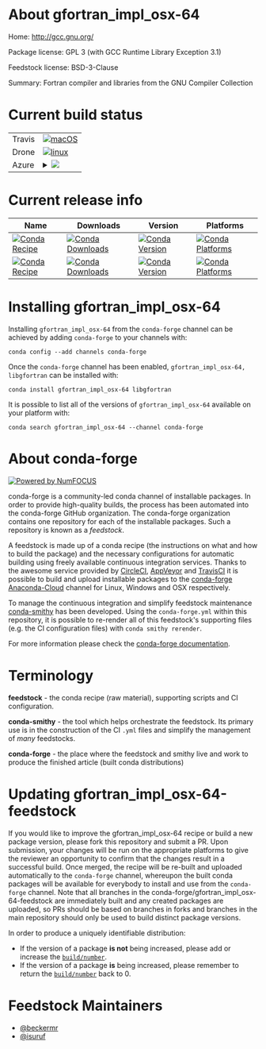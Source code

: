 About gfortran_impl_osx-64
==========================

Home: http://gcc.gnu.org/

Package license: GPL 3 (with GCC Runtime Library Exception 3.1)

Feedstock license: BSD-3-Clause

Summary: Fortran compiler and libraries from the GNU Compiler Collection



Current build status
====================


<table><tr>
    <td>Travis</td>
    <td>
      <a href="https://travis-ci.com/conda-forge/gfortran_impl_osx-64-feedstock">
        <img alt="macOS" src="https://img.shields.io/travis/com/conda-forge/gfortran_impl_osx-64-feedstock/master.svg?label=macOS">
      </a>
    </td>
  </tr><tr>
    <td>Drone</td>
    <td>
      <a href="https://cloud.drone.io/conda-forge/gfortran_impl_osx-64-feedstock">
        <img alt="linux" src="https://img.shields.io/drone/build/conda-forge/gfortran_impl_osx-64-feedstock/master.svg?label=Linux">
      </a>
    </td>
  </tr>
    
  <tr>
    <td>Azure</td>
    <td>
      <details>
        <summary>
          <a href="https://dev.azure.com/conda-forge/feedstock-builds/_build/latest?definitionId=6149&branchName=master">
            <img src="https://dev.azure.com/conda-forge/feedstock-builds/_apis/build/status/gfortran_impl_osx-64-feedstock?branchName=master">
          </a>
        </summary>
        <table>
          <thead><tr><th>Variant</th><th>Status</th></tr></thead>
          <tbody><tr>
              <td>linux_64_gfortran_version7.5.0source_sha4f518f18cfb694ad7975064e99e200fe98af13603b47e67e801ba9580e50a07f</td>
              <td>
                <a href="https://dev.azure.com/conda-forge/feedstock-builds/_build/latest?definitionId=6149&branchName=master">
                  <img src="https://dev.azure.com/conda-forge/feedstock-builds/_apis/build/status/gfortran_impl_osx-64-feedstock?branchName=master&jobName=linux&configuration=linux_64_gfortran_version7.5.0source_sha4f518f18cfb694ad7975064e99e200fe98af13603b47e67e801ba9580e50a07f" alt="variant">
                </a>
              </td>
            </tr><tr>
              <td>linux_64_gfortran_version9.3.0source_sha5258a9b6afe9463c2e56b9e8355b1a4bee125ca828b8078f910303bc2ef91fa6</td>
              <td>
                <a href="https://dev.azure.com/conda-forge/feedstock-builds/_build/latest?definitionId=6149&branchName=master">
                  <img src="https://dev.azure.com/conda-forge/feedstock-builds/_apis/build/status/gfortran_impl_osx-64-feedstock?branchName=master&jobName=linux&configuration=linux_64_gfortran_version9.3.0source_sha5258a9b6afe9463c2e56b9e8355b1a4bee125ca828b8078f910303bc2ef91fa6" alt="variant">
                </a>
              </td>
            </tr><tr>
              <td>linux_aarch64_gfortran_version7.5.0source_sha4f518f18cfb694ad7975064e99e200fe98af13603b47e67e801ba9580e50a07f</td>
              <td>
                <a href="https://dev.azure.com/conda-forge/feedstock-builds/_build/latest?definitionId=6149&branchName=master">
                  <img src="https://dev.azure.com/conda-forge/feedstock-builds/_apis/build/status/gfortran_impl_osx-64-feedstock?branchName=master&jobName=linux&configuration=linux_aarch64_gfortran_version7.5.0source_sha4f518f18cfb694ad7975064e99e200fe98af13603b47e67e801ba9580e50a07f" alt="variant">
                </a>
              </td>
            </tr><tr>
              <td>linux_aarch64_gfortran_version9.3.0source_sha5258a9b6afe9463c2e56b9e8355b1a4bee125ca828b8078f910303bc2ef91fa6</td>
              <td>
                <a href="https://dev.azure.com/conda-forge/feedstock-builds/_build/latest?definitionId=6149&branchName=master">
                  <img src="https://dev.azure.com/conda-forge/feedstock-builds/_apis/build/status/gfortran_impl_osx-64-feedstock?branchName=master&jobName=linux&configuration=linux_aarch64_gfortran_version9.3.0source_sha5258a9b6afe9463c2e56b9e8355b1a4bee125ca828b8078f910303bc2ef91fa6" alt="variant">
                </a>
              </td>
            </tr><tr>
              <td>linux_ppc64le_gfortran_version7.5.0source_sha4f518f18cfb694ad7975064e99e200fe98af13603b47e67e801ba9580e50a07f</td>
              <td>
                <a href="https://dev.azure.com/conda-forge/feedstock-builds/_build/latest?definitionId=6149&branchName=master">
                  <img src="https://dev.azure.com/conda-forge/feedstock-builds/_apis/build/status/gfortran_impl_osx-64-feedstock?branchName=master&jobName=linux&configuration=linux_ppc64le_gfortran_version7.5.0source_sha4f518f18cfb694ad7975064e99e200fe98af13603b47e67e801ba9580e50a07f" alt="variant">
                </a>
              </td>
            </tr><tr>
              <td>linux_ppc64le_gfortran_version9.3.0source_sha5258a9b6afe9463c2e56b9e8355b1a4bee125ca828b8078f910303bc2ef91fa6</td>
              <td>
                <a href="https://dev.azure.com/conda-forge/feedstock-builds/_build/latest?definitionId=6149&branchName=master">
                  <img src="https://dev.azure.com/conda-forge/feedstock-builds/_apis/build/status/gfortran_impl_osx-64-feedstock?branchName=master&jobName=linux&configuration=linux_ppc64le_gfortran_version9.3.0source_sha5258a9b6afe9463c2e56b9e8355b1a4bee125ca828b8078f910303bc2ef91fa6" alt="variant">
                </a>
              </td>
            </tr><tr>
              <td>osx_64_gfortran_version7.5.0libgfortran_version4.0.0max_libgfortran_version5.0.0.a0source_sha4f518f18cfb694ad7975064e99e200fe98af13603b47e67e801ba9580e50a07f</td>
              <td>
                <a href="https://dev.azure.com/conda-forge/feedstock-builds/_build/latest?definitionId=6149&branchName=master">
                  <img src="https://dev.azure.com/conda-forge/feedstock-builds/_apis/build/status/gfortran_impl_osx-64-feedstock?branchName=master&jobName=osx&configuration=osx_64_gfortran_version7.5.0libgfortran_version4.0.0max_libgfortran_version5.0.0.a0source_sha4f518f18cfb694ad7975064e99e200fe98af13603b47e67e801ba9580e50a07f" alt="variant">
                </a>
              </td>
            </tr><tr>
              <td>osx_64_gfortran_version9.3.0libgfortran_version5.0.0max_libgfortran_version6.0.0.a0source_sha5258a9b6afe9463c2e56b9e8355b1a4bee125ca828b8078f910303bc2ef91fa6</td>
              <td>
                <a href="https://dev.azure.com/conda-forge/feedstock-builds/_build/latest?definitionId=6149&branchName=master">
                  <img src="https://dev.azure.com/conda-forge/feedstock-builds/_apis/build/status/gfortran_impl_osx-64-feedstock?branchName=master&jobName=osx&configuration=osx_64_gfortran_version9.3.0libgfortran_version5.0.0max_libgfortran_version6.0.0.a0source_sha5258a9b6afe9463c2e56b9e8355b1a4bee125ca828b8078f910303bc2ef91fa6" alt="variant">
                </a>
              </td>
            </tr>
          </tbody>
        </table>
      </details>
    </td>
  </tr>
</table>

Current release info
====================

| Name | Downloads | Version | Platforms |
| --- | --- | --- | --- |
| [![Conda Recipe](https://img.shields.io/badge/recipe-gfortran_impl_osx--64-green.svg)](https://anaconda.org/conda-forge/gfortran_impl_osx-64) | [![Conda Downloads](https://img.shields.io/conda/dn/conda-forge/gfortran_impl_osx-64.svg)](https://anaconda.org/conda-forge/gfortran_impl_osx-64) | [![Conda Version](https://img.shields.io/conda/vn/conda-forge/gfortran_impl_osx-64.svg)](https://anaconda.org/conda-forge/gfortran_impl_osx-64) | [![Conda Platforms](https://img.shields.io/conda/pn/conda-forge/gfortran_impl_osx-64.svg)](https://anaconda.org/conda-forge/gfortran_impl_osx-64) |
| [![Conda Recipe](https://img.shields.io/badge/recipe-libgfortran-green.svg)](https://anaconda.org/conda-forge/libgfortran) | [![Conda Downloads](https://img.shields.io/conda/dn/conda-forge/libgfortran.svg)](https://anaconda.org/conda-forge/libgfortran) | [![Conda Version](https://img.shields.io/conda/vn/conda-forge/libgfortran.svg)](https://anaconda.org/conda-forge/libgfortran) | [![Conda Platforms](https://img.shields.io/conda/pn/conda-forge/libgfortran.svg)](https://anaconda.org/conda-forge/libgfortran) |

Installing gfortran_impl_osx-64
===============================

Installing `gfortran_impl_osx-64` from the `conda-forge` channel can be achieved by adding `conda-forge` to your channels with:

```
conda config --add channels conda-forge
```

Once the `conda-forge` channel has been enabled, `gfortran_impl_osx-64, libgfortran` can be installed with:

```
conda install gfortran_impl_osx-64 libgfortran
```

It is possible to list all of the versions of `gfortran_impl_osx-64` available on your platform with:

```
conda search gfortran_impl_osx-64 --channel conda-forge
```


About conda-forge
=================

[![Powered by NumFOCUS](https://img.shields.io/badge/powered%20by-NumFOCUS-orange.svg?style=flat&colorA=E1523D&colorB=007D8A)](http://numfocus.org)

conda-forge is a community-led conda channel of installable packages.
In order to provide high-quality builds, the process has been automated into the
conda-forge GitHub organization. The conda-forge organization contains one repository
for each of the installable packages. Such a repository is known as a *feedstock*.

A feedstock is made up of a conda recipe (the instructions on what and how to build
the package) and the necessary configurations for automatic building using freely
available continuous integration services. Thanks to the awesome service provided by
[CircleCI](https://circleci.com/), [AppVeyor](https://www.appveyor.com/)
and [TravisCI](https://travis-ci.com/) it is possible to build and upload installable
packages to the [conda-forge](https://anaconda.org/conda-forge)
[Anaconda-Cloud](https://anaconda.org/) channel for Linux, Windows and OSX respectively.

To manage the continuous integration and simplify feedstock maintenance
[conda-smithy](https://github.com/conda-forge/conda-smithy) has been developed.
Using the ``conda-forge.yml`` within this repository, it is possible to re-render all of
this feedstock's supporting files (e.g. the CI configuration files) with ``conda smithy rerender``.

For more information please check the [conda-forge documentation](https://conda-forge.org/docs/).

Terminology
===========

**feedstock** - the conda recipe (raw material), supporting scripts and CI configuration.

**conda-smithy** - the tool which helps orchestrate the feedstock.
                   Its primary use is in the construction of the CI ``.yml`` files
                   and simplify the management of *many* feedstocks.

**conda-forge** - the place where the feedstock and smithy live and work to
                  produce the finished article (built conda distributions)


Updating gfortran_impl_osx-64-feedstock
=======================================

If you would like to improve the gfortran_impl_osx-64 recipe or build a new
package version, please fork this repository and submit a PR. Upon submission,
your changes will be run on the appropriate platforms to give the reviewer an
opportunity to confirm that the changes result in a successful build. Once
merged, the recipe will be re-built and uploaded automatically to the
`conda-forge` channel, whereupon the built conda packages will be available for
everybody to install and use from the `conda-forge` channel.
Note that all branches in the conda-forge/gfortran_impl_osx-64-feedstock are
immediately built and any created packages are uploaded, so PRs should be based
on branches in forks and branches in the main repository should only be used to
build distinct package versions.

In order to produce a uniquely identifiable distribution:
 * If the version of a package **is not** being increased, please add or increase
   the [``build/number``](https://conda.io/docs/user-guide/tasks/build-packages/define-metadata.html#build-number-and-string).
 * If the version of a package **is** being increased, please remember to return
   the [``build/number``](https://conda.io/docs/user-guide/tasks/build-packages/define-metadata.html#build-number-and-string)
   back to 0.

Feedstock Maintainers
=====================

* [@beckermr](https://github.com/beckermr/)
* [@isuruf](https://github.com/isuruf/)


